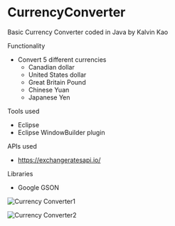 # CurrencyConverter
Basic Currency Converter coded in Java by Kalvin Kao

Functionality
- Convert 5 different currencies
  - Canadian dollar
  - United States dollar
  - Great Britain Pound
  - Chinese Yuan
  - Japanese Yen

Tools used
- Eclipse
- Eclipse WindowBuilder plugin

APIs used
- https://exchangeratesapi.io/

Libraries
- Google GSON

![Currency Converter1](https://i.imgur.com/pNYAoWR.png)


![Currency Converter2](https://i.imgur.com/je6zxVb.png)

